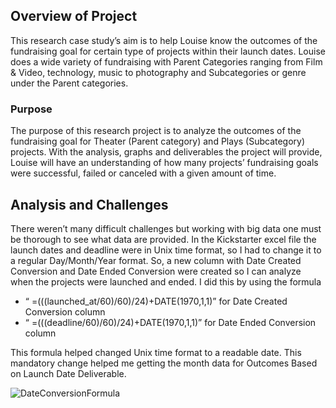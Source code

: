 ## **Overview of Project**

This research case study’s aim is to help Louise know the outcomes of the fundraising goal for certain type of projects within their launch dates. Louise does a wide variety of fundraising with Parent Categories ranging from Film & Video, technology, music to photography and Subcategories or genre under the Parent categories. 

### **Purpose**

The purpose of this research project is to analyze the outcomes of the fundraising goal for Theater (Parent category) and Plays (Subcategory) projects. With the analysis, graphs and deliverables the project will provide, Louise will have an understanding of how many projects’ fundraising goals were successful, failed or canceled with a given amount of time.  


## **Analysis and Challenges**

There weren’t many difficult challenges but working with big data one must be thorough to see what data are provided. In the Kickstarter excel file the launch dates and deadline were in Unix time format, so I had to change it to a regular Day/Month/Year format. So, a new column with Date Created Conversion and Date Ended Conversion were created so I can analyze when the projects were launched and ended. I did this by using the formula
* “ =(((launched_at/60)/60)/24)+DATE(1970,1,1)” for Date Created Conversion column 
* “ =(((deadline/60)/60)/24)+DATE(1970,1,1)”  for Date Ended Conversion column 

This formula helped changed Unix time format to a readable date. This mandatory change helped me getting the month data for Outcomes Based on Launch Date Deliverable. 

![DateConversionFormula](C:\Users\Danie\OneDrive\Desktop\ColumbiaBootcamp\Modules\Module1Excel\Module1Challenge\Resources)


